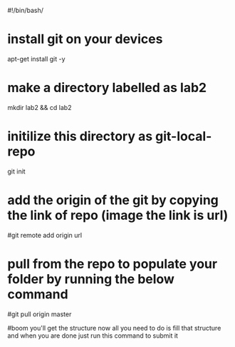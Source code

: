 #!/bin/bash/

# install git on your devices 
apt-get install git -y

# make a directory labelled as lab2
mkdir lab2 && cd lab2

# initilize this directory as git-local-repo
git init

# add the origin of the git by copying the link of repo (image the link is url)
#git remote add origin url

# pull from the repo to populate your folder by running the below command
#git pull origin master

#boom you'll get the structure now all you need to do is fill that structure and when you are done just run this command to submit it
